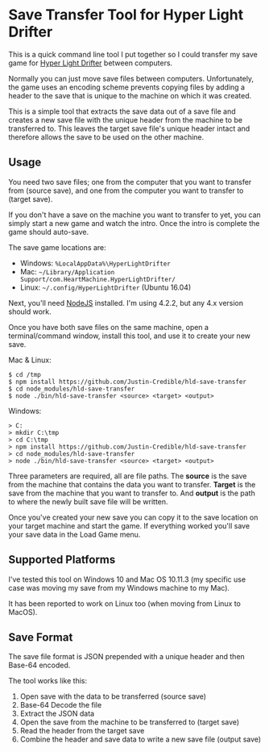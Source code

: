 # Save Transfer Tool for Hyper Light Drifter

This is a quick command line tool I put together so I could transfer my save game for [Hyper Light Drifter](http://www.heart-machine.com/) between computers.

Normally you can just move save files between computers. Unfortunately, the game uses an encoding scheme prevents copying files by adding a header to the save that is unique to the machine on which it was created.

This is a simple tool that extracts the save data out of a save file and creates a new save file with the unique header from the machine to be transferred to. This leaves the target save file's unique header intact and therefore allows the save to be used on the other machine.

## Usage

You need two save files; one from the computer that you want to transfer from (source save), and one from the computer you want to transfer to (target save).

If you don't have a save on the machine you want to transfer to yet, you can simply start a new game and watch the intro. Once the intro is complete the game should auto-save.

The save game locations are:

* Windows: `%LocalAppData%\HyperLightDrifter`
* Mac: `~/Library/Application Support/com.HeartMachine.HyperLightDrifter/`
* Linux: `~/.config/HyperLightDrifter` (Ubuntu 16.04)

Next, you'll need [NodeJS](https://nodejs.org) installed. I'm using 4.2.2, but any 4.x version should work.

Once you have both save files on the same machine, open a terminal/command window, install this tool, and use it to create your new save.

Mac & Linux:
````
$ cd /tmp
$ npm install https://github.com/Justin-Credible/hld-save-transfer
$ cd node_modules/hld-save-transfer
$ node ./bin/hld-save-transfer <source> <target> <output>
````

Windows:
````
> C:
> mkdir C:\tmp
> cd C:\tmp
> npm install https://github.com/Justin-Credible/hld-save-transfer
> cd node_modules/hld-save-transfer
> node ./bin/hld-save-transfer <source> <target> <output>
````

Three parameters are required, all are file paths. The **source** is the save from the machine that contains the data you want to transfer. **Target** is the save from the machine that you want to transfer to. And **output** is the path to where the newly built save file will be written.

Once you've created your new save you can copy it to the save location on your target machine and start the game. If everything worked you'll save your save data in the Load Game menu.

## Supported Platforms

I've tested this tool on Windows 10 and Mac OS 10.11.3 (my specific use case was moving my save from my Windows machine to my Mac).

It has been reported to work on Linux too (when moving from Linux to MacOS).

## Save Format

The save file format is JSON prepended with a unique header and then Base-64 encoded.

The tool works like this:

1. Open save with the data to be transferred (source save)
2. Base-64 Decode the file
3. Extract the JSON data
4. Open the save from the machine to be transferred to (target save)
5. Read the header from the target save
6. Combine the header and save data to write a new save file (output save)
